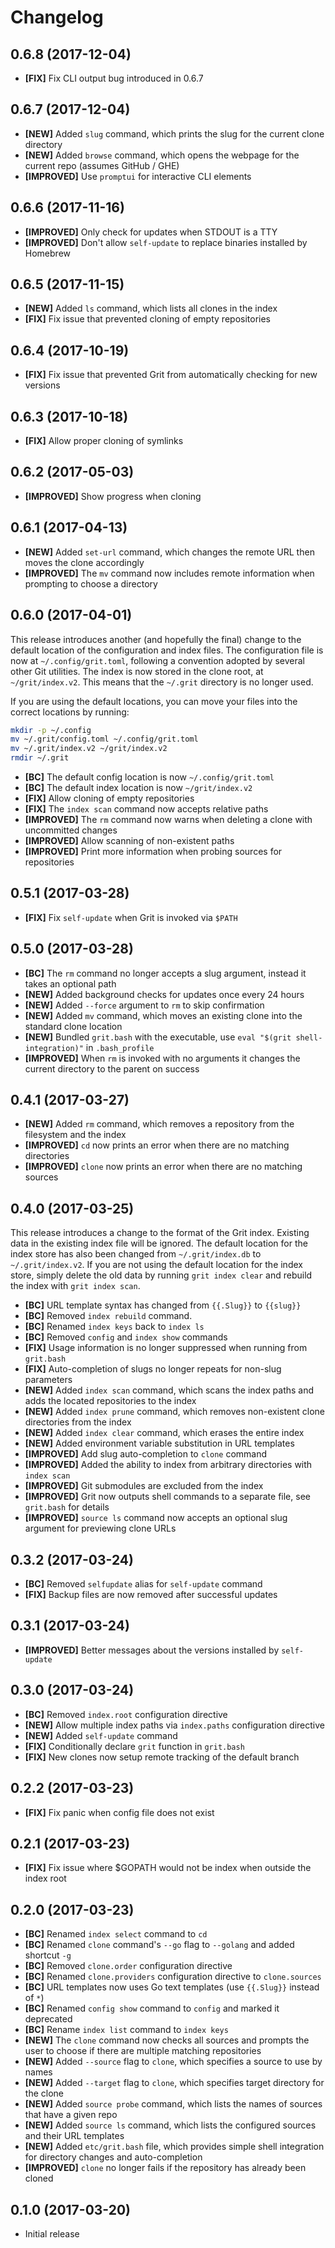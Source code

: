 # Changelog

## 0.6.8 (2017-12-04)

- **[FIX]** Fix CLI output bug introduced in 0.6.7

## 0.6.7 (2017-12-04)

- **[NEW]** Added `slug` command, which prints the slug for the current clone directory
- **[NEW]** Added `browse` command, which opens the webpage for the current repo (assumes GitHub / GHE)
- **[IMPROVED]** Use `promptui` for interactive CLI elements

## 0.6.6 (2017-11-16)

- **[IMPROVED]** Only check for updates when STDOUT is a TTY
- **[IMPROVED]** Don't allow `self-update` to replace binaries installed by Homebrew

## 0.6.5 (2017-11-15)

- **[NEW]** Added `ls` command, which lists all clones in the index
- **[FIX]** Fix issue that prevented cloning of empty repositories

## 0.6.4 (2017-10-19)

- **[FIX]** Fix issue that prevented Grit from automatically checking for new versions

## 0.6.3 (2017-10-18)

- **[FIX]** Allow proper cloning of symlinks

## 0.6.2 (2017-05-03)

- **[IMPROVED]** Show progress when cloning

## 0.6.1 (2017-04-13)

- **[NEW]** Added `set-url` command, which changes the remote URL then moves the clone accordingly
- **[IMPROVED]** The `mv` command now includes remote information when prompting to choose a directory

## 0.6.0 (2017-04-01)

This release introduces another (and hopefully the final) change to the default
location of the configuration and index files. The configuration file is now
at `~/.config/grit.toml`, following a convention adopted by several other Git
utilities. The index is now stored in the clone root, at `~/grit/index.v2`.
This means that the `~/.grit` directory is no longer used.

If you are using the default locations, you can move your files into the correct
locations by running:

```bash
mkdir -p ~/.config
mv ~/.grit/config.toml ~/.config/grit.toml
mv ~/.grit/index.v2 ~/grit/index.v2
rmdir ~/.grit
```

- **[BC]** The default config location is now `~/.config/grit.toml`
- **[BC]** The default index location is now `~/grit/index.v2`
- **[FIX]** Allow cloning of empty repositories
- **[FIX]** The `index scan` command now accepts relative paths
- **[IMPROVED]** The `rm` command now warns when deleting a clone with uncommitted changes
- **[IMPROVED]** Allow scanning of non-existent paths
- **[IMPROVED]** Print more information when probing sources for repositories

## 0.5.1 (2017-03-28)

- **[FIX]** Fix `self-update` when Grit is invoked via `$PATH`

## 0.5.0 (2017-03-28)

- **[BC]** The `rm` command no longer accepts a slug argument, instead it takes an optional path
- **[NEW]** Added background checks for updates once every 24 hours
- **[NEW]** Added `--force` argument to `rm` to skip confirmation
- **[NEW]** Added `mv` command, which moves an existing clone into the standard clone location
- **[NEW]** Bundled `grit.bash` with the executable, use `eval "$(grit shell-integration)"` in `.bash_profile`
- **[IMPROVED]** When `rm` is invoked with no arguments it changes the current directory to the parent on success

## 0.4.1 (2017-03-27)

- **[NEW]** Added `rm` command, which removes a repository from the filesystem and the index
- **[IMPROVED]** `cd` now prints an error when there are no matching directories
- **[IMPROVED]** `clone` now prints an error when there are no matching sources

## 0.4.0 (2017-03-25)

This release introduces a change to the format of the Grit index. Existing data
in the existing index file will be ignored. The default location for the index
store has also been changed from `~/.grit/index.db` to `~/.grit/index.v2`. If you
are not using the default location for the index store, simply delete the old
data by running `grit index clear` and rebuild the index with `grit index scan`.

- **[BC]** URL template syntax has changed from `{{.Slug}}` to `{{slug}}`
- **[BC]** Removed `index rebuild` command.
- **[BC]** Renamed `index keys` back to `index ls`
- **[BC]** Removed `config` and `index show` commands
- **[FIX]** Usage information is no longer suppressed when running from `grit.bash`
- **[FIX]** Auto-completion of slugs no longer repeats for non-slug parameters
- **[NEW]** Added `index scan` command, which scans the index paths and adds the located repositories to the index
- **[NEW]** Added `index prune` command, which removes non-existent clone directories from the index
- **[NEW]** Added `index clear` command, which erases the entire index
- **[NEW]** Added environment variable substitution in URL templates
- **[IMPROVED]** Add slug auto-completion to `clone` command
- **[IMPROVED]** Added the ability to index from arbitrary directories with `index scan`
- **[IMPROVED]** Git submodules are excluded from the index
- **[IMPROVED]** Grit now outputs shell commands to a separate file, see `grit.bash` for details
- **[IMPROVED]** `source ls` command now accepts an optional slug argument for previewing clone URLs

## 0.3.2 (2017-03-24)

- **[BC]** Removed `selfupdate` alias for `self-update` command
- **[FIX]** Backup files are now removed after successful updates

## 0.3.1 (2017-03-24)

- **[IMPROVED]** Better messages about the versions installed by `self-update`

## 0.3.0 (2017-03-24)

- **[BC]** Removed `index.root` configuration directive
- **[NEW]** Allow multiple index paths via `index.paths` configuration directive
- **[NEW]** Added `self-update` command
- **[FIX]** Conditionally declare `grit` function in `grit.bash`
- **[FIX]** New clones now setup remote tracking of the default branch

## 0.2.2 (2017-03-23)

- **[FIX]** Fix panic when config file does not exist

## 0.2.1 (2017-03-23)

- **[FIX]** Fix issue where $GOPATH would not be index when outside the index root

## 0.2.0 (2017-03-23)

- **[BC]** Renamed `index select` command to `cd`
- **[BC]** Renamed `clone` command's `--go` flag to `--golang` and added shortcut `-g`
- **[BC]** Removed `clone.order` configuration directive
- **[BC]** Renamed `clone.providers` configuration directive to `clone.sources`
- **[BC]** URL templates now uses Go text templates (use `{{.Slug}}` instead of `*`)
- **[BC]** Renamed `config show` command to `config` and marked it deprecated
- **[BC]** Rename `index list` command to `index keys`
- **[NEW]** The `clone` command now checks all sources and prompts the user to choose if there are multiple matching repositories
- **[NEW]** Added `--source` flag to `clone`, which specifies a source to use by names
- **[NEW]** Added `--target` flag to `clone`, which specifies target directory for the clone
- **[NEW]** Added `source probe` command, which lists the names of sources that have a given repo
- **[NEW]** Added `source ls` command, which lists the configured sources and their URL templates
- **[NEW]** Added `etc/grit.bash` file, which provides simple shell integration for directory changes and auto-completion
- **[IMPROVED]** `clone` no longer fails if the repository has already been cloned

## 0.1.0 (2017-03-20)

- Initial release
